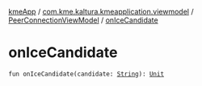 [kmeApp](../../index.md) / [com.kme.kaltura.kmeapplication.viewmodel](../index.md) / [PeerConnectionViewModel](index.md) / [onIceCandidate](./on-ice-candidate.md)

# onIceCandidate

`fun onIceCandidate(candidate: `[`String`](https://kotlinlang.org/api/latest/jvm/stdlib/kotlin/-string/index.html)`): `[`Unit`](https://kotlinlang.org/api/latest/jvm/stdlib/kotlin/-unit/index.html)